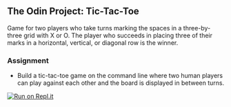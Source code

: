 ## The Odin Project: Tic-Tac-Toe
Game for two players who take turns marking the spaces in a three-by-three grid with X or O. The player who succeeds in 
placing three of their marks in a horizontal, vertical, or diagonal row is the winner.

### Assignment
- Build a tic-tac-toe game on the command line where two human players can play against each other and the board is 
displayed in between turns.

 [![Run on Repl.it](https://repl.it/badge/github/humanathome/tic-tac-toe)](https://repl.it/github/humanathome/tic-tac-toe)
